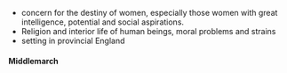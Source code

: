 - concern for the destiny of women, especially those women with great intelligence, potential and social aspirations.
- Religion and interior life of human beings, moral problems and strains
- setting in provincial England





#### Middlemarch 